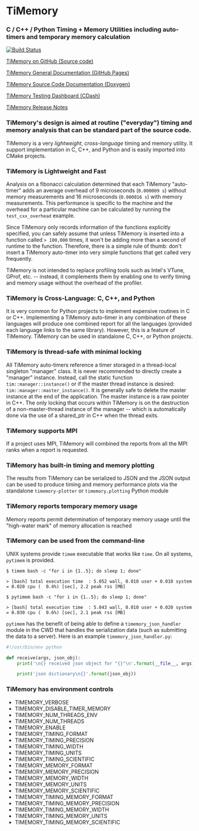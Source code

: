 # TiMemory
### C / C++ / Python Timing + Memory Utilities including auto-timers and temporary memory calculation

[![Build Status](https://travis-ci.org/jrmadsen/TiMemory.svg?branch=master)](https://travis-ci.org/jrmadsen/TiMemory)

[TiMemory on GitHub (Source code)](https://github.com/jrmadsen/TiMemory)

[TiMemory General Documentation (GitHub Pages)](https://jrmadsen.github.io/TiMemory)

[TiMemory Source Code Documentation (Doxygen)](https://jrmadsen.github.io/TiMemory/doxy/index.html)

[TiMemory Testing Dashboard (CDash)](http://jonathan-madsen.info/cdash/public/index.php?project=TiMemory)

[TiMemory Release Notes](https://jrmadsen.github.io/TiMemory/ReleaseNotes.html)

### TiMemory's design is aimed at routine ("everyday") timing and memory analysis that can be standard part of the source code.

TiMemory is a very _lightweight_, _cross-language_ timing and memory utility. It support implementation in C, C++, and Python and is easily imported into CMake projects.

### TiMemory is Lightweight and Fast

Analysis on a fibonacci calculation determined that each TiMemory "auto-timer" adds an average overhead of 9 microseconds (`0.000009 s`) without memory measurements and 16 microseconds (`0.000016 s`) with memory measurements.
This performance is specific to the machine and the overhead for a particular machine can be calculated by running the `test_cxx_overhead` example.

Since TiMemory only records information of the functions explicitly specified, you can safely assume that unless TiMemory is inserted into a function called `> 100,000` times, it won't be adding
more than a second of runtime to the function. Therefore, there is a simple rule of thumb: don't insert a TiMemory auto-timer into very simple functions
that get called very frequently.

TiMemory is not intended to replace profiling tools such as Intel's VTune, GProf, etc. -- instead, it complements them by enabling one to verify timing and memory usage without the overhead of the profiler.

### TiMemory is Cross-Language: C, C++, and Python

It is very common for Python projects to implement expensive routines in C or C++. Implementing a TiMemory auto-timer in any combination of these languages will produce one combined report for all the languages (provided each language links to the same library).
However, this is a feature of TiMemory. TiMemory can be used in standalone C, C++, or Python projects.

### TiMemory is thread-safe with minimal locking

All TiMemory auto-timers reference a timer storaged in a thread-local singleton "manager" class. It is never recommended to directly create a "manager" instance. Instead, call the static function `tim::manager::instance()` or if the master thread instance is desired: `tim::manager::master_instance()`. It is generally safe to delete the master instance at the end of the application. The master instance is a raw pointer in C++. The only locking that occurs within TiMemory is on the destruction of a non-master-thread instance of the manager -- which is automatically done via the use of a shared_ptr in C++ when the thread exits.

### TiMemory supports MPI

If a project uses MPI, TiMemory will combined the reports from all the MPI ranks when a report is requested.

### TiMemory has built-in timing and memory plotting

The results from TiMemory can be serialized to JSON and the JSON output can be used to produce timing and memory performance plots via the standalone `timemory-plotter` or `timemory.plotting` Python module

### TiMemory reports temporary memory usage

Memory reports permit determination of temporary memory usage until the "high-water mark" of memory allocation is reached

### TiMemory can be used from the command-line

UNIX systems provide `timem` executable that works like `time`. On all systems, `pytimem` is provided.

```
$ timem bash -c "for i in {1..5}; do sleep 1; done"

> [bash] total execution time  : 5.052 wall, 0.010 user + 0.010 system = 0.020 cpu (  0.4%) [sec], 2.2 peak rss [MB]

$ pytimem bash -c "for i in {1..5}; do sleep 1; done"

> [bash] total execution time  : 5.043 wall, 0.010 user + 0.020 system = 0.030 cpu (  0.6%) [sec], 2.1 peak rss [MB]
```

`pytimem` has the benefit of being able to define a `timemory_json_handler` module in the CWD that handles the serialization data (such as submitting the data to a server). Here is an example `timemory_json_handler.py`:

```python
#!/usr/bin/env python

def receive(args, json_obj):
    print('\n{} received json object for "{}"\n'.format(__file__, args))

    print('json dictionary\n{}'.format(json_obj))
```

### TiMemory has environment controls

- TIMEMORY\_VERBOSE
- TIMEMORY\_DISABLE\_TIMER\_MEMORY
- TIMEMORY\_NUM\_THREADS\_ENV
- TIMEMORY\_NUM\_THREADS
- TIMEMORY\_ENABLE
- TIMEMORY\_TIMING\_FORMAT
- TIMEMORY\_TIMING\_PRECISION
- TIMEMORY\_TIMING\_WIDTH
- TIMEMORY\_TIMING\_UNITS
- TIMEMORY\_TIMING\_SCIENTIFIC
- TIMEMORY\_MEMORY\_FORMAT
- TIMEMORY\_MEMORY\_PRECISION
- TIMEMORY\_MEMORY\_WIDTH
- TIMEMORY\_MEMORY\_UNITS
- TIMEMORY\_MEMORY\_SCIENTIFIC
- TIMEMORY\_TIMING\_MEMORY\_FORMAT
- TIMEMORY\_TIMING\_MEMORY\_PRECISION
- TIMEMORY\_TIMING\_MEMORY\_WIDTH
- TIMEMORY\_TIMING\_MEMORY\_UNITS
- TIMEMORY\_TIMING\_MEMORY\_SCIENTIFIC
